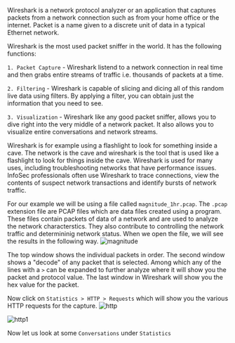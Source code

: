 Wireshark is a network protocol analyzer or an application that captures packets from a network connection such as from your home office or the internet. Packet is a name given to a discrete unit of data in a typical Ethernet network. 

Wireshark is the most used packet sniffer in the world. It has the following functions:

`1. Packet Capture` - Wireshark listend to a network connection in real time and then grabs entire streams of traffic i.e. thousands of packets at a time. 

`2. Filtering` - Wireshark is capable of slicing and dicing all of this random live data using filters. By applying a filter, you can obtain just the information that you need                  to see. 

`3. Visualization` - Wireshark like any good packet sniffer, allows you to dive right into the very middle of a network packet. It also allows you to visualize entire                              conversations and network streams. 


Wireshark is for example using a flashlight to look for something inside a cave. The network is the cave and wireshark is the tool that is used like a flashlight to look for things inside the cave. Wireshark is used for many uses, including troubleshooting networks that have performance issues. InfoSec professionals often use Wireshark to trace connections, view the contents of suspect network transactions and identify bursts of network traffic. 

For our example we will be using a file called `magnitude_1hr.pcap`. The `.pcap` extension file are PCAP files which are data files created using a program. These files contain packets of data of a network and are used to analyze the network characterstics. They also contribute to controlling the network traffic and determininig network status. When we open the file, we will see the results in the following way. 
![magnitude](https://user-images.githubusercontent.com/93686063/228027704-12210eba-07c4-41b7-bb59-9b67c615434f.JPG)

The top window shows the individual packets in order. The second window shows a "decode" of any packet that is selected. Among which any of the lines with a `>` can be expanded to further analyze where it will show you the packet and protocol value. The last window in Wireshark will show you the hex value for the packet. 

Now click on `Statistics > HTTP > Requests` which will show you the various HTTP requests for the capture. 
![http](https://user-images.githubusercontent.com/93686063/228028816-bd1b9c85-0098-4bf4-b1e8-43c385f3df2a.JPG)

![http1](https://user-images.githubusercontent.com/93686063/228028973-110930d0-df12-4f7d-ae26-bceea4f8aff2.JPG)

Now let us look at some `Conversations` under `Statistics` 

